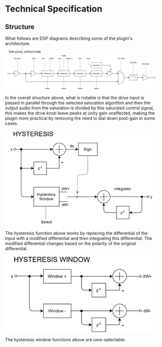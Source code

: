 # Technical Specification

## Structure
What follows are DSP diagrams describing some of the plugin's architecture.

![Top-Level](Top-Level.png)

In the overall structure above, what is notable is that the drive input is passed in parallel through the selected saturation algorithm and then the output audio from the saturation is divided by this saturated control signal, this makes the drive knob leave peaks at unity gain unaffected, making the plugin more practical by removing the need to dial down post-gain in some cases.

![Hysteresis](Hysteresis.png)

The hysteresis function above works by replacing the differential of the input with a modified differential and then integrating this differential. The modified differential changes based on the polarity of the original differential.

![Hysteresis Window](Hysteresis-Window.png)

The hysteresis window functions above are usre-selectable.
